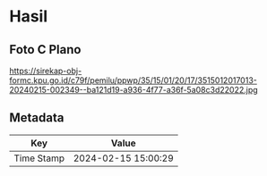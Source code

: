 # Hasil

## Foto C Plano

https://sirekap-obj-formc.kpu.go.id/c79f/pemilu/ppwp/35/15/01/20/17/3515012017013-20240215-002349--ba121d19-a936-4f77-a36f-5a08c3d22022.jpg


## Metadata

| Key        | Value               |
| ---------- | ------------------- |
| Time Stamp | 2024-02-15 15:00:29 |



